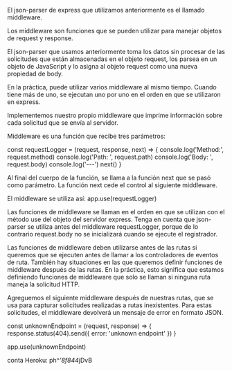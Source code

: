 El json-parser de express que utilizamos anteriormente es el llamado middleware.

Los middleware son funciones que se pueden utilizar para manejar objetos de request y response.

El json-parser que usamos anteriormente toma los datos sin procesar de las solicitudes que están almacenadas en el objeto request, los parsea en un objeto de JavaScript y lo asigna al objeto request como una nueva propiedad de body.

En la práctica, puede utilizar varios middleware al mismo tiempo. Cuando tiene más de uno, se ejecutan uno por uno en el orden en que se utilizaron en express.

Implementemos nuestro propio middleware que imprime información sobre cada solicitud que se envía al servidor.

Middleware es una función que recibe tres parámetros:

const requestLogger = (request, response, next) => {
console.log('Method:', request.method)
console.log('Path: ', request.path)
console.log('Body: ', request.body)
console.log('---')
next()
}

Al final del cuerpo de la función, se llama a la función next que se pasó como parámetro. La función next cede el control al siguiente middleware.

El middleware se utiliza así:
app.use(requestLogger)

Las funciones de middleware se llaman en el orden en que se utilizan con el método use del objeto del servidor express. Tenga en cuenta que json-parser se utiliza antes del middleware requestLogger, porque de lo contrario request.body no se inicializará cuando se ejecute el registrador.

Las funciones de middleware deben utilizarse antes de las rutas si queremos que se ejecuten antes de llamar a los controladores de eventos de ruta. También hay situaciones en las que queremos definir funciones de middleware después de las rutas. En la práctica, esto significa que estamos definiendo funciones de middleware que solo se llaman si ninguna ruta maneja la solicitud HTTP.

Agreguemos el siguiente middleware después de nuestras rutas, que se usa para capturar solicitudes realizadas a rutas inexistentes. Para estas solicitudes, el middleware devolverá un mensaje de error en formato JSON.

const unknownEndpoint = (request, response) => {
response.status(404).send({ error: 'unknown endpoint' })
}

app.use(unknownEndpoint)

conta Heroku: ph^*'8f844*jDvB
